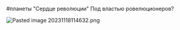 \#планеты 
"Сердце революции"
Под властью ровелюционеров?

![Pasted image 20231118114632.png](..\..\..\img\Pasted%20image%2020231118114632.png)
